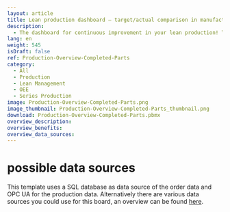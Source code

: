 ```yaml
---
layout: article
title: Lean production dashboard – target/actual comparison in manufacturing 
description: 
  - The dashboard for continuous improvement in your lean production! This template provides a useful overview of your production processes! It shows you the quantity of finished parts and the target quantity in a target/actual comparison. In addition, you can view throughput and downtimes, GAE values, orders and other meta-information. Download the template directly and customize it according to your needs.
lang: en
weight: 545
isDraft: false
ref: Production-Overview-Completed-Parts
category:
  - All
  - Production
  - Lean Management
  - OEE
  - Series Production
image: Production-Overview-Completed-Parts.png
image_thumbnail: Production-Overview-Completed-Parts_thumbnail.png
download: Production-Overview-Completed-Parts.pbmx
overview_description:
overview_benefits:
overview_data_sources:
---
```

# possible data sources
This template uses a SQL database as data source of the order data and OPC UA for the production data. Alternatively there are various data sources you could use for this board, an overview can be found [here](https://peakboard.com/schnittstellen/).